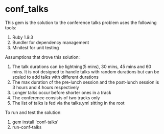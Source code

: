 conf_talks
==========

This gem is the solution to the conference talks problem uses the following tools:

1. Ruby 1.9.3
2. Bundler for dependency management
3. Minitest for unit testing

Assumptions that drove this solution:

1. The talk durations can be lightning(5 mins), 30 mins, 45 mins and 60 mins. It is not designed to handle talks with random durations but can be scaled to add talks with different durations
2. The max duration of the pre-lunch session and the post-lunch session is 3 hours and 4 hours respectively
3. Longer talks occur before shorter ones in a track
4. The conference consists of two tracks only
5. The list of talks is fed via the talks.yml sitting in the root

To run and test the solution:

1. gem install 'conf-talks'
2. run-conf-talks

